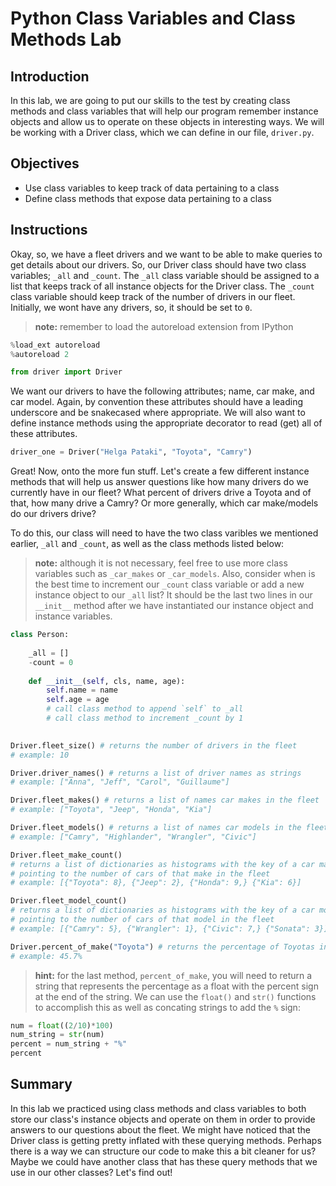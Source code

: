 
# Python Class Variables and Class Methods Lab

## Introduction
In this lab, we are going to put our skills to the test by creating class methods and class variables that will help our program remember instance objects and allow us to operate on these objects in interesting ways. We will be working with a Driver class, which we can define in our file, `driver.py`.

## Objectives
* Use class variables to keep track of data pertaining to a class
* Define class methods that expose data pertaining to a class

## Instructions

Okay, so, we have a fleet drivers and we want to be able to make queries to get details about our drivers. So, our Driver class should have two class variables; `_all` and `_count`. The `_all` class variable should be assigned to a list that keeps track of all instance objects for the Driver class. The `_count` class variable should keep track of the number of drivers in our fleet. Initially, we wont have any drivers, so, it should be set to `0`.

> **note:** remember to load the autoreload extension from IPython
```python
%load_ext autoreload
%autoreload 2
```


```python
from driver import Driver
```

We want our drivers to have the following attributes; name, car make, and car model. Again, by convention these attributes should have a leading underscore and be snakecased where appropriate. We will also want to define instance methods using the appropriate decorator to read (get) all of these attributes.


```python
driver_one = Driver("Helga Pataki", "Toyota", "Camry")
```

Great! Now, onto the more fun stuff. Let's create a few different instance methods that will help us answer questions like how many drivers do we currently have in our fleet? What percent of drivers drive a Toyota and of that, how many drive a Camry? Or more generally, which car make/models do our drivers drive?

To do this, our class will need to have the two class varibles we mentioned earlier, `_all` and `_count`, as well as the class methods listed below:

> **note:** although it is not necessary, feel free to use more class variables such as `_car_makes` or `_car_models`. Also, consider when is the best time to increment our `_count` class variable or add a new instance object to our `_all` list? It should be the last two lines in our `__init__` method after we have instantiated our instance object and instance variables.

```python
class Person:
    
    _all = []
    -count = 0
    
    def __init__(self, cls, name, age):
        self.name = name
        self.age = age
        # call class method to append `self` to _all
        # call class method to increment _count by 1
        
```


```python
Driver.fleet_size() # returns the number of drivers in the fleet
# example: 10
```


```python
Driver.driver_names() # returns a list of driver names as strings
# example: ["Anna", "Jeff", "Carol", "Guillaume"]
```


```python
Driver.fleet_makes() # returns a list of names car makes in the fleet
# example: ["Toyota", "Jeep", "Honda", "Kia"]
```


```python
Driver.fleet_models() # returns a list of names car models in the fleet
# example: ["Camry", "Highlander", "Wrangler", "Civic"]
```


```python
Driver.fleet_make_count() 
# returns a list of dictionaries as histograms with the key of a car make 
# pointing to the number of cars of that make in the fleet
# example: [{"Toyota": 8}, {"Jeep": 2}, {"Honda": 9,} {"Kia": 6}]
```


```python
Driver.fleet_model_count() 
# returns a list of dictionaries as histograms with the key of a car model
# pointing to the number of cars of that model in the fleet
# example: [{"Camry": 5}, {"Wrangler": 1}, {"Civic": 7,} {"Sonata": 3}]
```


```python
Driver.percent_of_make("Toyota") # returns the percentage of Toyotas in the fleet
# example: 45.7%
```

> **hint:** for the last method, `percent_of_make`, you will need to return a string that represents the percentage  as a float with the percent sign at the end of the string. We can use the `float()` and `str()` functions to accomplish this as well as concating strings to add the `%` sign:


```python
num = float((2/10)*100)
num_string = str(num)
percent = num_string + "%"
percent
```

## Summary
In this lab we practiced using class methods and class variables to both store our class's instance objects and operate on them in order to provide answers to our questions about the fleet. We might have noticed that the Driver class is getting pretty inflated with these querying methods. Perhaps there is a way we can structure our code to make this a bit cleaner for us? Maybe we could have another class that has these query methods that we use in our other classes? Let's find out!
